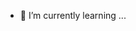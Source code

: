 
- 🌱 I’m currently learning ...


<!---
hadji-issam/hadji-issam is a ✨ special ✨ repository because its `README.md` (this file) appears on your GitHub profile.
You can click the Preview link to take a look at your changes.
--->
